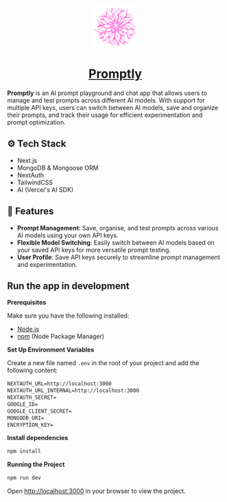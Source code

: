 <p align="center">
  <img src="public/assets/images/logo.svg" alt="Promptly Logo" width="100"/>
</p>
<h1 align="center">
    <a href="https://promptly.saskia.dev" target="_blank">Promptly</a>
</h1>

**Promptly** is an AI prompt playground and chat app that allows users to manage and test prompts across different AI models. With support for multiple API keys, users can switch between AI models, save and organize their prompts, and track their usage for efficient experimentation and prompt optimization.

## ⚙️ Tech Stack
- Next.js
- MongoDB & Mongoose ORM
- NextAuth
- TailwindCSS
- AI (Vercel's AI SDK)

## 🔋 Features
- **Prompt Management**: Save, organise, and test prompts across various AI models using your own API keys.
- **Flexible Model Switching**: Easily switch between AI models based on your saved API keys for more versatile prompt testing.
- **User Profile**: Save API keys securely to streamline prompt management and experimentation.

## Run the app in development
**Prerequisites**

Make sure you have the following installed:

- [Node.js](https://nodejs.org/en)
- [npm](https://www.npmjs.com/) (Node Package Manager)

**Set Up Environment Variables**

Create a new file named `.env` in the root of your project and add the following content:

```env
NEXTAUTH_URL=http://localhost:3000
NEXTAUTH_URL_INTERNAL=http://localhost:3000
NEXTAUTH_SECRET=
GOOGLE_ID=
GOOGLE_CLIENT_SECRET=
MONGODB_URI=
ENCRYPTION_KEY=
```

**Install dependencies**

   ```bash
   npm install
   ```

**Running the Project**

```bash
npm run dev
```

Open [http://localhost:3000](http://localhost:3000) in your browser to view the project.
